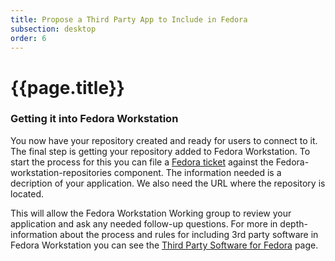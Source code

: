 ```yaml
---
title: Propose a Third Party App to Include in Fedora
subsection: desktop
order: 6
---
```


# {{page.title}}

### Getting it into Fedora Workstation

You now have your repository created and ready for users to connect to it. The final step is getting your repository added to Fedora Workstation.
To start the process for this you can file a [Fedora ticket](https://bugzilla.redhat.com/enter_bug.cgi?product=Fedora) against the Fedora-workstation-repositories component. The information needed is a decription of your application. We also need the URL where the repository is located.

This will allow the Fedora Workstation Working group to review your application and ask any needed follow-up questions. For more in depth-information about the process and rules for including 3rd party software in Fedora Workstation you can see the [Third Party Software for Fedora](https://fedoraproject.org/wiki/Workstation/Third_party_software_proposal) page.

